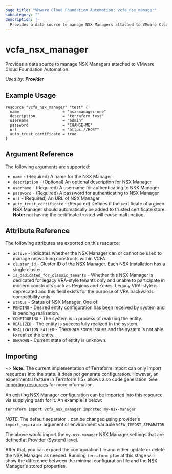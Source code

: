 ```yaml
---
page_title: "VMware Cloud Foundation Automation: vcfa_nsx_manager"
subcategory: ""
description: |-
  Provides a data source to manage NSX Managers attached to VMware Cloud Foundation Automation.
---
```


# vcfa_nsx_manager

Provides a data source to manage NSX Managers attached to VMware Cloud Foundation Automation.

_Used by: **Provider**_

## Example Usage

```hcl
resource "vcfa_nsx_manager" "test" {
  name                   = "nsx-manager-one"
  description            = "terraform test"
  username               = "admin"
  password               = "CHANGE-ME"
  url                    = "https://HOST"
  auto_trust_certificate = true
}
```

## Argument Reference

The following arguments are supported:

- `name` - (Required) A name for the NSX Manager
- `description` - (Optional) An optional description for NSX Manager
- `username` - (Required) A username for authenticating to NSX Manager
- `password` - (Required) A password for authenticating to NSX Manager
- `url` - (Required) An URL of NSX Manager
- `auto_trust_certificate` - (Required) Defines if the certificate of a given NSX Manager should
  automatically be added to trusted certificate store. **Note:** not having the certificate trusted
  will cause malfunction.

## Attribute Reference

The following attributes are exported on this resource:

- `active` - Indicates whether the NSX Manager can or cannot be used to manage networking constructs within VCFA.
- `cluster_id` - Cluster ID of the NSX Manager. Each NSX installation has a single cluster.
- `is_dedicated_for_classic_tenants` - Whether this NSX Manager is dedicated for legacy VRA-style tenants only and unable to
  participate in modern constructs such as Regions and Zones. Legacy VRA-style is deprecated and this field exists for
  the purpose of VRA backwards compatibility only
- `status` - Status of NSX Manager. One of:
- `PENDING` - Desired entity configuration has been received by system and is pending realization.
- `CONFIGURING` - The system is in process of realizing the entity.
- `REALIZED` - The entity is successfully realized in the system.
- `REALIZATION_FAILED` - There are some issues and the system is not able to realize the entity.
- `UNKNOWN` - Current state of entity is unknown.

## Importing

~> **Note:** The current implementation of Terraform import can only import resources into the
state. It does not generate configuration. However, an experimental feature in Terraform 1.5+ allows
also code generation. See [Importing resources][importing-resources] for more information.

An existing NSX Manager configuration can be [imported][docs-import] into this resource via
supplying path for it. An example is below:

```
terraform import vcfa_nsx_manager.imported my-nsx-manager
```

_NOTE_: The default separator `.` can be changed using provider's `import_separator` argument or environment variable `VCFA_IMPORT_SEPARATOR`

The above would import the `my-nsx-manager` NSX Manager settings that are defined at Provider (System) level.

After that, you can expand the configuration file and either update or delete the NSX Manager as needed. Running `terraform plan`
at this stage will show the difference between the minimal configuration file and the NSX Manager's stored properties.

[docs-import]: https://www.terraform.io/docs/import
[importing-resources]: /providers/vmware/vcfa/latest/docs/guides/importing_resources
